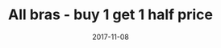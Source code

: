 ---
campaign-uuid: c-9259b8be-e7f3-4621-b3ac-dbca4443b9e5
type: Offer
category: Fashion
date: 2017-11-08
end-date: 2017-12-21
disable-form: false
is_promoted: true
has_entry_page: false
extra-css:

logo-left-title: Figleaves
logo-left-href: https://www.figleaves.com/uk/
logo-left-image: figleaves-logo.svg

banner-img: 350x250.png
hero-header: All bras - buy 1 get 1 half price
competition-description: Discover the latest promotion of Figleaves, the home of Luxury Lingerie, Swimwear and many more. At Figleaves, they aim to deliver the best possible lingerie, swimwear and other accessories, depending on your tastes and on your way to dress. Check it out now.
hero-subheader:

title: All bras - buy 1 get 1 half price
bg-image-hero:
bg-image-first:
bg-image-second:

section1-content: >
    <p></p>
    <p></p>
    <p></p>

section2-content: >
    <p></p>
    <p></p>
    <p></p>

entry-title:
terms-confirmation:
entry-content: >
    <p></p>
    <p></p>

---